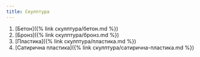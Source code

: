 ```yaml
---
title: Скулптура
---
```

1. [Бетон]({% link скулптура/бетон.md %})
1. [Бронз]({% link скулптура/бронз.md %})
1. [Пластика]({% link скулптура/пластика.md %})
1. [Сатирична пластика]({% link скулптура/сатирична-пластика.md %})

